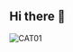 ## Hi there 👋

<!--
**Xirdrak/Xirdrak** is a ✨ _special_ ✨ repository because its `README.md` (this file) appears on your GitHub profile.

Here are some ideas to get you started:

- 🔭 1
- 🌱 2
- 👯 3
- 🤔 4
- 💬 5
- 📫 6
- 😄 7
- ⚡ 8
-->
![CAT01](https://github.com/user-attachments/assets/d7ef187b-298f-406c-a77c-1fc743359ccf)
